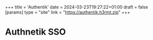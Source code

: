 +++
title = 'Authentik'
date = 2024-03-23T19:27:22+01:00
draft = false
[params]
    type = "site"
    link = "https://authentik.h3rmt.zip"
+++

# Authnetik SSO
